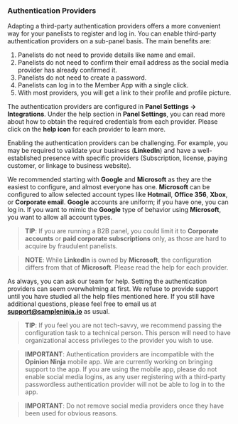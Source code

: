 ### Authentication Providers
Adapting a third-party authentication providers offers a more convenient way for your panelists to register and log in. You can enable third-party authentication providers on a sub-panel basis. The main benefits are:

1) Panelists do not need to provide details like name and email.
2) Panelists do not need to confirm their email address as the social media provider has already confirmed it.
3) Panelists do not need to create a password.
4) Panelists can log in to the Member App with a single click.
5) With most providers, you will get a link to their profile and profile picture.

The authentication providers are configured in **Panel Settings -> Integrations**. Under the help section in **Panel Settings**, you can read more about how to obtain the required credentials from each provider. Please click on the **help icon** for each provider to learn more.

Enabling the authentication providers can be challenging. For example, you may be required to validate your business (**LinkedIn**) and have a well-established presence with specific providers (Subscription, license, paying customer, or linkage to business website). 

We recommended starting with **Google** and **Microsoft** as they are the easiest to configure, and almost everyone has one. **Microsoft** can be configured to allow selected account types like **Hotmail**, **Office 356**, **Xbox**, or **Corporate email**. **Google** accounts are uniform; if you have one, you can log in. If you want to mimic the **Google** type of behavior using **Microsoft**, you want to allow all account types. 

> **TIP**: If you are running a B2B panel, you could limit it to **Corporate accounts** or **paid corporate subscriptions** only, as those are hard to acquire by fraudulent panelists.

> **NOTE**: While **LinkedIn** is owned by **Microsoft**, the configuration differs from that of **Microsoft**. Please read the help for each provider.

As always, you can ask our team for help. Setting the authentication providers can seem overwhelming at first. We refuse to provide support until you have studied all the help files mentioned here. If you still have additional questions, please feel free to email us at **support@sampleninja.io** as usual.

> **TIP**: If you feel you are not tech-savvy, we recommend passing the configuration task to a technical person. This person will need to have organizational access privileges to the provider you wish to use. 

> **IMPORTANT**: Authentication providers are incompatible with the **Opinion Ninja** mobile app. We are currently working on bringing support to the app. If you are using the mobile app, please do not enable social media logins, as any user registering with a third-party passwordless authentication provider will not be able to log in to the app.

> **IMPORTANT**: Do not remove social media providers once they have been used for obvious reasons.
